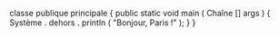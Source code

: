  classe  publique principale {
    public  static  void  main ( Chaîne [] args ) {
        Système . dehors . println ( "Bonjour, Paris !" );
    }
}
